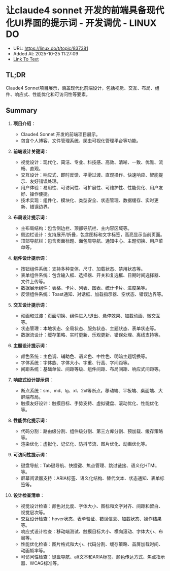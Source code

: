 # 让claude4 sonnet 开发的前端具备现代化UI界面的提示词 - 开发调优 - LINUX DO
- URL: https://linux.do/t/topic/837381
- Added At: 2025-10-25 11:27:09
- [Link To Text](2025-10-25-让claude4-sonnet-开发的前端具备现代化ui界面的提示词---开发调优---linux-do_raw.md)

## TL;DR
Claude4 Sonnet项目展示，涵盖现代化前端设计，包括视觉、交互、布局、组件、响应式、性能优化和可访问性等要素。

## Summary
1. **项目介绍**：
   - Claude4 Sonnet 开发的前端项目展示。
   - 包含个人博客、文件管理系统、爬虫可视化管理平台等功能。

2. **前端设计关键词**：
   - 视觉设计：现代化、简洁、专业、科技感、高效、清晰、一致、优雅、流畅、直观。
   - 交互设计：响应式、即时反馈、平滑过渡、直观操作、快速响应、智能提示、友好错误处理。
   - 用户体验：易用性、可访问性、可扩展性、可维护性、性能优化、用户友好、操作便捷。
   - 技术实现：组件化、模块化、类型安全、状态管理、数据缓存、实时更新、错误边界。

3. **布局设计提示词**：
   - 主布局结构：包含侧边栏、顶部导航栏、主内容区域等。
   - 侧边栏设计：支持展开/折叠，包含图标和文字标签，高亮显示当前页面。
   - 顶部导航栏：包含页面标题、面包屑导航、通知中心、主题切换、用户菜单等。

4. **组件设计提示词**：
   - 按钮组件系统：支持多种变体、尺寸、加载状态、禁用状态等。
   - 表单组件系统：包含输入框、选择器、开关和复选框、日期时间选择器、文件上传等。
   - 数据展示组件：表格、卡片、列表、图表、统计卡片、进度条等。
   - 反馈组件系统：Toast通知、对话框、加载指示器、空状态、错误边界等。

5. **交互设计提示词**：
   - 动画和过渡：页面切换、组件进入/退出、悬停效果、加载动画、微交互等。
   - 状态管理：本地状态、全局状态、服务状态、主题状态、表单状态等。
   - 数据流设计：缓存策略、实时更新、乐观更新、错误处理、离线支持等。

6. **主题设计提示词**：
   - 颜色系统：主色调、辅助色、语义色、中性色、明暗主题切换等。
   - 字体系统：字体族、字体大小、字重、行高、字间距等。
   - 间距系统：基础单位、间距等级、组件间距、布局间距、响应式间距等。

7. **响应式设计提示词**：
   - 断点系统：sm、md、lg、xl、2xl等断点，移动端、平板端、桌面端、大屏端布局。
   - 触摸友好设计：触摸目标、手势支持、虚拟键盘、滚动优化、性能优化等。

8. **性能优化提示词**：
   - 代码分割：路由级分割、组件级分割、第三方库分割、预加载、缓存策略等。
   - 渲染优化：虚拟化、记忆化、防抖节流、图片优化、动画优化等。

9. **可访问性提示词**：
   - 键盘导航：Tab键导航、快捷键、焦点管理、跳过链接、语义化HTML等。
   - 屏幕阅读器支持：ARIA标签、语义化结构、替代文本、状态通知、表单标签等。

10. **设计检查清单**：
    - 视觉设计检查：颜色对比度、字体大小、图标和文字对齐、间距和留白、视觉层次等。
    - 交互设计检查：hover状态、表单验证、错误信息、加载状态、操作结果等。
    - 响应式设计检查：移动端测试、触摸目标大小、横向滚动、字体大小、布局等。
    - 性能优化检查：图片格式和大小、代码分割、缓存策略、首屏加载时间、动画帧率等。
    - 可访问性检查：键盘导航、alt文本和ARIA标签、颜色传达方式、焦点指示器、WCAG标准等。
